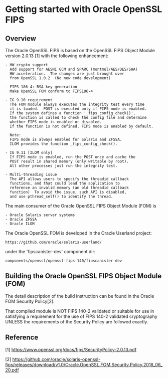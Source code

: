 # Getting started with Oracle OpenSSL FIPS

## Overview

The Oracle OpenSSL FIPS is based on the OpenSSL FIPS Object Module
version 2.0.13 [1] with the following enhancement:

    - HW crypto support
      Add support for AESNI GCM and SPARC (montmul/AES/DES/SHA)
      HW acceleration.  The changes are just brought over
      from OpenSSL 1.0.2  (No new code development)

    - FIPS 186-4: RSA key generation
      Make OpenSSL FOM conform to FIPS186-4

    - IG 9.10 requirement
      The FOM module always executes the integrity test every time
      it is loaded.  POST is executed only if FIPS mode is enabled.
      If the system defines a function '_fips_config_check()',
      the function is called to check the config file and determine
      whether FIPS mode is enabled or disabled.
      If the function is not defined, FIPS mode is enabled by default.

      Note:
      FIPS mode is always enabled for Solaris and ZFSSA.
      ILOM provides the function _fips_config_check().

    - IG 9.11 [ILOM only]
      If FIPS mode is enabled, run the POST once and cache the
      POST result in shared memory (only writable by root).
      All other processes just run the integrity test.

    - Multi-threading issue
      The API allows users to specify the threadid callback
      functions, and that could lead the application to
      reference an invalid memory (an old threadid callback
      function)  To avoid the issue, such API is disabled,
      and use pthread_self() to identify the thread.

The main consumer of the Oracle OpenSSL FIPS Object Module (FOM) is

    - Oracle Solaris server systems
    - Oracle ZFSSA
    - Oracle ILOM

The Oracle OpenSSL FOM is developed in the Oracle Userland project:

	https://github.com/oracle/solaris-userland/

under the 'fipscanister-dev' component dir:

	components/openssl/openssl-fips-140/fipscanister-dev

## Building the Oracle OpenSSL FIPS Object Module (FOM)

The detail description of the build instruction can be found in the Oracle
FOM Security Policy[2].

That compiled module is NOT FIPS 140-2 validated or suitable for use in
satisfying a requirement for the use of FIPS 140-2 validated cryptography
UNLESS the requirements of the Security Policy are followed exactly.

## Reference

[1] https://www.openssl.org/docs/fips/SecurityPolicy-2.0.13.pdf

[2] https://github.com/oracle/solaris-openssl-fips/releases/download/v1.0/Oracle.OpenSSL.FOM.Security.Policy.2018_06_20.pdf


